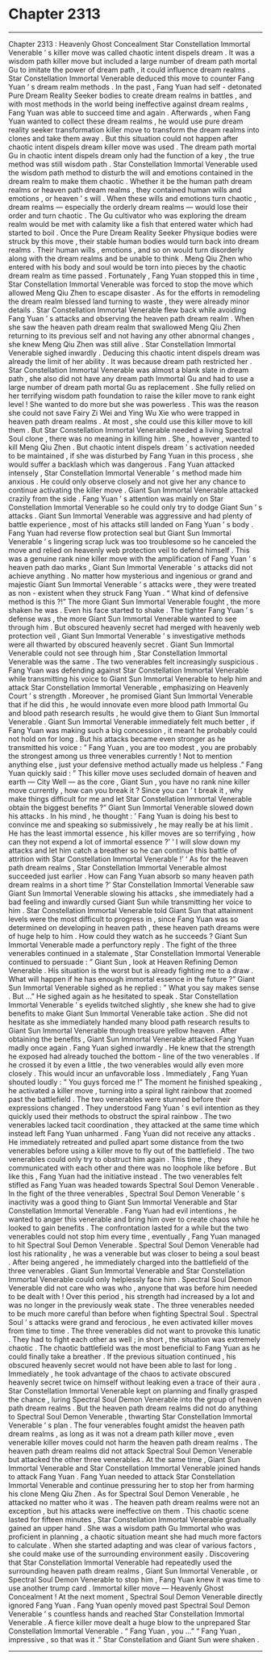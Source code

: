 
# Chapter 2313


---

Chapter 2313 : Heavenly Ghost Concealment
Star Constellation Immortal Venerable ’ s killer move was called chaotic intent dispels dream .
It was a wisdom path killer move but included a large number of dream path mortal Gu to imitate the power of dream path , it could influence dream realms .
Star Constellation Immortal Venerable deduced this move to counter Fang Yuan ’ s dream realm methods .
In the past , Fang Yuan had self - detonated Pure Dream Reality Seeker bodies to create dream realms in battles , and with most methods in the world being ineffective against dream realms , Fang Yuan was able to succeed time and again .
Afterwards , when Fang Yuan wanted to collect these dream realms , he would use pure dream reality seeker transformation killer move to transform the dream realms into clones and take them away .
But this situation could not happen after chaotic intent dispels dream killer move was used .
The dream path mortal Gu in chaotic intent dispels dream only had the function of a key , the true method was still wisdom path .
Star Constellation Immortal Venerable used the wisdom path method to disturb the will and emotions contained in the dream realm to make them chaotic .
Whether it be the human path dream realms or heaven path dream realms , they contained human wills and emotions , or heaven ’ s will .
When these wills and emotions turn chaotic , dream realms — especially the orderly dream realms — would lose their order and turn chaotic . The Gu cultivator who was exploring the dream realm would be met with calamity like a fish that entered water which had started to boil .
Once the Pure Dream Reality Seeker Physique bodies were struck by this move , their stable human bodies would turn back into dream realms . Their human wills , emotions , and so on would turn disorderly along with the dream realms and be unable to think .
Meng Qiu Zhen who entered with his body and soul would be torn into pieces by the chaotic dream realm as time passed .
Fortunately , Fang Yuan stopped this in time , Star Constellation Immortal Venerable was forced to stop the move which allowed Meng Qiu Zhen to escape disaster .
As for the efforts in remodeling the dream realm blessed land turning to waste , they were already minor details .
Star Constellation Immortal Venerable flew back while avoiding Fang Yuan ’ s attacks and observing the heaven path dream realm .
When she saw the heaven path dream realm that swallowed Meng Qiu Zhen returning to its previous self and not having any other abnormal changes , she knew Meng Qiu Zhen was still alive .
Star Constellation Immortal Venerable sighed inwardly .
Deducing this chaotic intent dispels dream was already the limit of her ability .
It was because dream path restricted her .
Star Constellation Immortal Venerable was almost a blank slate in dream path , she also did not have any dream path Immortal Gu and had to use a large number of dream path mortal Gu as replacement . She fully relied on her terrifying wisdom path foundation to raise the killer move to rank eight level !
She wanted to do more but she was powerless .
This was the reason she could not save Fairy Zi Wei and Ying Wu Xie who were trapped in heaven path dream realms . At most , she could use this killer move to kill them .
But Star Constellation Immortal Venerable needed a living Spectral Soul clone , there was no meaning in killing him .
She , however , wanted to kill Meng Qiu Zhen .
But chaotic intent dispels dream ’ s activation needed to be maintained , if she was disturbed by Fang Yuan in this process , she would suffer a backlash which was dangerous .
Fang Yuan attacked intensely , Star Constellation Immortal Venerable ’ s method made him anxious . He could only observe closely and not give her any chance to continue activating the killer move .
Giant Sun Immortal Venerable attacked crazily from the side .
Fang Yuan ’ s attention was mainly on Star Constellation Immortal Venerable so he could only try to dodge Giant Sun ’ s attacks .
Giant Sun Immortal Venerable was aggressive and had plenty of battle experience , most of his attacks still landed on Fang Yuan ’ s body .
Fang Yuan had reverse flow protection seal but Giant Sun Immortal Venerable ’ s lingering scrap luck was too troublesome so he canceled the move and relied on heavenly web protection veil to defend himself .
This was a genuine rank nine killer move with the amplification of Fang Yuan ’ s heaven path dao marks , Giant Sun Immortal Venerable ’ s attacks did not achieve anything .
No matter how mysterious and ingenious or grand and majestic Giant Sun Immortal Venerable ’ s attacks were , they were treated as non - existent when they struck Fang Yuan .
“ What kind of defensive method is this ?!” The more Giant Sun Immortal Venerable fought , the more shaken he was . Even his face started to shake .
The tighter Fang Yuan ’ s defense was , the more Giant Sun Immortal Venerable wanted to see through him . But obscured heavenly secret had merged with heavenly web protection veil , Giant Sun Immortal Venerable ’ s investigative methods were all thwarted by obscured heavenly secret .
Giant Sun Immortal Venerable could not see through him , Star Constellation Immortal Venerable was the same .
The two venerables felt increasingly suspicious .
Fang Yuan was defending against Star Constellation Immortal Venerable while transmitting his voice to Giant Sun Immortal Venerable to help him and attack Star Constellation Immortal Venerable , emphasizing on Heavenly Court ’ s strength .
Moreover , he promised Giant Sun Immortal Venerable that if he did this , he would innovate even more blood path Immortal Gu and blood path research results , he would give them to Giant Sun Immortal Venerable .
Giant Sun Immortal Venerable immediately felt much better , if Fang Yuan was making such a big concession , it meant he probably could not hold on for long .
But his attacks became even stronger as he transmitted his voice : ” Fang Yuan , you are too modest , you are probably the strongest among us three venerables currently ! Not to mention anything else , just your defensive method actually made us helpless .”
Fang Yuan quickly said : ” This killer move uses secluded domain of heaven and earth — City Well — as the core , Giant Sun , you have no rank nine killer move currently , how can you break it ? Since you can ’ t break it , why make things difficult for me and let Star Constellation Immortal Venerable obtain the biggest benefits ?”
Giant Sun Immortal Venerable slowed down his attacks .
In his mind , he thought : ’ Fang Yuan is doing his best to convince me and speaking so submissively , he may really be at his limit . He has the least immortal essence , his killer moves are so terrifying , how can they not expend a lot of immortal essence ?’
‘ I will slow down my attacks and let him catch a breather so he can continue this battle of attrition with Star Constellation Immortal Venerable !’
‘ As for the heaven path dream realms , Star Constellation Immortal Venerable almost succeeded just earlier . How can Fang Yuan absorb so many heaven path dream realms in a short time ?’
Star Constellation Immortal Venerable saw Giant Sun Immortal Venerable slowing his attacks , she immediately had a bad feeling and inwardly cursed Giant Sun while transmitting her voice to him .
Star Constellation Immortal Venerable told Giant Sun that attainment levels were the most difficult to progress in , since Fang Yuan was so determined on developing in heaven path , these heaven path dreams were of huge help to him . How could they watch as he succeeds ?
Giant Sun Immortal Venerable made a perfunctory reply .
The fight of the three venerables continued in a stalemate , Star Constellation Immortal Venerable continued to persuade : ” Giant Sun , look at Heaven Refining Demon Venerable . His situation is the worst but is already fighting me to a draw . What will happen if he has enough immortal essence in the future ?”
Giant Sun Immortal Venerable sighed as he replied : ” What you say makes sense . But …”
He sighed again as he hesitated to speak .
Star Constellation Immortal Venerable ’ s eyelids twitched slightly , she knew she had to give benefits to make Giant Sun Immortal Venerable take action .
She did not hesitate as she immediately handed many blood path research results to Giant Sun Immortal Venerable through treasure yellow heaven .
After obtaining the benefits , Giant Sun Immortal Venerable attacked Fang Yuan madly once again .
Fang Yuan sighed inwardly .
He knew that the strength he exposed had already touched the bottom - line of the two venerables . If he crossed it by even a little , the two venerables would ally even more closely .
This would incur an unfavorable loss .
Immediately , Fang Yuan shouted loudly : ” You guys forced me !”
The moment he finished speaking , he activated a killer move , turning into a spiral light rainbow that zoomed past the battlefield .
The two venerables were stunned before their expressions changed . They understood Fang Yuan ’ s evil intention as they quickly used their methods to obstruct the spiral rainbow .
The two venerables lacked tacit coordination , they attacked at the same time which instead left Fang Yuan unharmed .
Fang Yuan did not receive any attacks . He immediately retreated and pulled apart some distance from the two venerables before using a killer move to fly out of the battlefield .
The two venerables could only try to obstruct him again .
This time , they communicated with each other and there was no loophole like before .
But like this , Fang Yuan had the initiative instead .
The two venerables felt stifled as Fang Yuan was headed towards Spectral Soul Demon Venerable .
In the fight of the three venerables , Spectral Soul Demon Venerable ’ s inactivity was a good thing to Giant Sun Immortal Venerable and Star Constellation Immortal Venerable . Fang Yuan had evil intentions , he wanted to anger this venerable and bring him over to create chaos while he looked to gain benefits .
The confrontation lasted for a while but the two venerables could not stop him every time , eventually , Fang Yuan managed to hit Spectral Soul Demon Venerable .
Spectral Soul Demon Venerable had lost his rationality , he was a venerable but was closer to being a soul beast .
After being angered , he immediately charged into the battlefield of the three venerables .
Giant Sun Immortal Venerable and Star Constellation Immortal Venerable could only helplessly face him .
Spectral Soul Demon Venerable did not care who was who , anyone that was before him needed to be dealt with !
Over this period , his strength had increased by a lot and was no longer in the previously weak state . The three venerables needed to be much more careful than before when fighting Spectral Soul .
Spectral Soul ’ s attacks were grand and ferocious , he even activated killer moves from time to time .
The three venerables did not want to provoke this lunatic . They had to fight each other as well ; in short , the situation was extremely chaotic .
The chaotic battlefield was the most beneficial to Fang Yuan as he could finally take a breather . If the previous situation continued , his obscured heavenly secret would not have been able to last for long .
Immediately , he took advantage of the chaos to activate obscured heavenly secret twice on himself without leaking even a trace of their aura .
Star Constellation Immortal Venerable kept on planning and finally grasped the chance , luring Spectral Soul Demon Venerable into the group of heaven path dream realms .
But the heaven path dream realms did not do anything to Spectral Soul Demon Venerable , thwarting Star Constellation Immortal Venerable ’ s plan .
The four venerables fought amidst the heaven path dream realms , as long as it was not a dream path killer move , even venerable killer moves could not harm the heaven path dream realms .
The heaven path dream realms did not attack Spectral Soul Demon Venerable but attacked the other three venerables .
At the same time , Giant Sun Immortal Venerable and Star Constellation Immortal Venerable joined hands to attack Fang Yuan .
Fang Yuan needed to attack Star Constellation Immortal Venerable and continue pressuring her to stop her from harming his clone Meng Qiu Zhen .
As for Spectral Soul Demon Venerable , he attacked no matter who it was . The heaven path dream realms were not an exception , but his attacks were ineffective on them .
This chaotic scene lasted for fifteen minutes , Star Constellation Immortal Venerable gradually gained an upper hand .
She was a wisdom path Gu Immortal who was proficient in planning , a chaotic situation meant she had much more factors to calculate . When she started adapting and was clear of various factors , she could make use of the surrounding environment easily .
Discovering that Star Constellation Immortal Venerable had repeatedly used the surrounding heaven path dream realms , Giant Sun Immortal Venerable , or Spectral Soul Demon Venerable to stop him , Fang Yuan knew it was time to use another trump card .
Immortal killer move — Heavenly Ghost Concealment !
At the next moment , Spectral Soul Demon Venerable directly ignored Fang Yuan .
Fang Yuan openly moved past Spectral Soul Demon Venerable ’ s countless hands and reached Star Constellation Immortal Venerable .
A fierce killer move dealt a huge blow to the unprepared Star Constellation Immortal Venerable .
“ Fang Yuan , you …”
“ Fang Yuan , impressive , so that was it .”
Star Constellation and Giant Sun were shaken .

---

